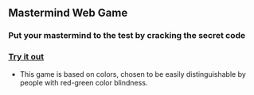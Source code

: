 ## Mastermind Web Game
### Put your mastermind to the test by cracking the secret code
### [Try it out](https://katharina-spiecker.github.io/mastermind/)

- This game is based on colors, chosen to be easily distinguishable by people with red-green color blindness.

